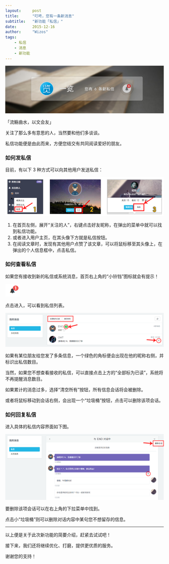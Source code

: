 ```yaml
---
layout:     post
title:      "叮咚，您有一条新消息"
subtitle:   "新功能「私信」"
date:       2015-12-16
author:     "Wizos"
tags:
    - 私信
    - 消息
    - 新功能
---
```



![Banner](/img/4/Banner-4.png)

「流觞曲水，以文会友」

关注了那么多有意思的人，当然要和他们多谈谈。

私信功能便是由此而来，方便您结交有共同阅读爱好的朋友。

### 如何发私信

目前，有以下 3 种方式可以向其他用户发送私信：

![ 3 种方式发私信](/img/4/message-show.png)

1. 在首页左侧，展开“关注的人”，右键点击好友昵称，在弹出的菜单中就可以找到私信功能。
2. 或者进入用户主页，在其头像下方就是私信按钮。
3. 在阅读文章时，发现有其他用户点赞了该文章，可以将鼠标移至其头像上，在弹出的个人信息框中，点击私信。

### 如何查看私信

如果您有接收到新的私信或系统消息，首页右上角的“小铃铛”图标就会有提示！

![私信提示](/img/4/message-hint.png)

点击进入，可以看到私信列表。

![私信列表](/img/4/msg.png)

如果有某位朋友给您发了多条信息，一个绿色的角标便会出现在他的昵称右侧，并标识出私信数目。

当然，如果您不想查看接收的私信，可以直接点击上方的“全部标为已读”，系统将不再提醒消息数目。

如果累计的消息过多，选择“清空所有”按钮，所有信息会话将会被删除。

或者将鼠标移动到会话右侧，会出现一个“垃圾桶”按钮，点击可以删除该项会话。

### 如何回复私信

进入具体的私信内容界面如下图。

![私信内容](/img/4/msg-content.png)

要删除该项会话可以在右上角的下拉菜单中找到。

点击小“垃圾桶”则可以删除对话内容中某句您不想留存的信息。

---

以上便是关于此次新功能的简要介绍，赶紧去试试吧！

接下来，我们还将继续优化、打磨，提供更优质的服务。

谢谢您的支持！
